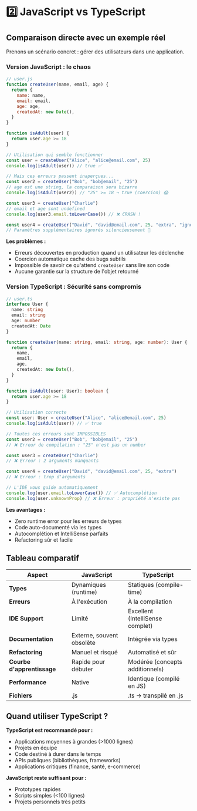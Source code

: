 # 2️⃣ JavaScript vs TypeScript

## Comparaison directe avec un exemple réel

Prenons un scénario concret : gérer des utilisateurs dans une application.

### Version JavaScript : le chaos

```javascript
// user.js
function createUser(name, email, age) {
  return {
    name: name,
    email: email,
    age: age,
    createdAt: new Date(),
  }
}

function isAdult(user) {
  return user.age >= 18
}

// Utilisation qui semble fonctionner
const user = createUser("Alice", "alice@email.com", 25)
console.log(isAdult(user)) // true ✅

// Mais ces erreurs passent inaperçues...
const user2 = createUser("Bob", "bob@email", "25")
// age est une string, la comparaison sera bizarre
console.log(isAdult(user2)) // "25" >= 18 → true (coercion) 😱

const user3 = createUser("Charlie")
// email et age sont undefined
console.log(user3.email.toLowerCase()) // ❌ CRASH !

const user4 = createUser("David", "david@email.com", 25, "extra", "ignored")
// Paramètres supplémentaires ignorés silencieusement 🤷
```

**Les problèmes :**

- Erreurs découvertes en production quand un utilisateur les déclenche
- Coercion automatique cache des bugs subtils
- Impossible de savoir ce qu'attend `createUser` sans lire son code
- Aucune garantie sur la structure de l'objet retourné

### Version TypeScript : Sécurité sans compromis

```typescript
// user.ts
interface User {
  name: string
  email: string
  age: number
  createdAt: Date
}

function createUser(name: string, email: string, age: number): User {
  return {
    name,
    email,
    age,
    createdAt: new Date(),
  }
}

function isAdult(user: User): boolean {
  return user.age >= 18
}

// Utilisation correcte
const user: User = createUser("Alice", "alice@email.com", 25)
console.log(isAdult(user)) // ✅ true

// Toutes ces erreurs sont IMPOSSIBLES
const user2 = createUser("Bob", "bob@email", "25")
// ❌ Erreur de compilation : "25" n'est pas un number

const user3 = createUser("Charlie")
// ❌ Erreur : 2 arguments manquants

const user4 = createUser("David", "david@email.com", 25, "extra")
// ❌ Erreur : trop d'arguments

// L'IDE vous guide automatiquement
console.log(user.email.toLowerCase()) // ✅ Autocomplétion
console.log(user.unknownProp) // ❌ Erreur : propriété n'existe pas
```

**Les avantages :**

- Zero runtime error pour les erreurs de types
- Code auto-documenté via les types
- Autocomplétion et IntelliSense parfaits
- Refactoring sûr et facile

## Tableau comparatif

| Aspect                     | JavaScript                | TypeScript                       |
| -------------------------- | ------------------------- | -------------------------------- |
| **Types**                  | Dynamiques (runtime)      | Statiques (compile-time)         |
| **Erreurs**                | À l'exécution             | À la compilation                 |
| **IDE Support**            | Limité                    | Excellent (IntelliSense complet) |
| **Documentation**          | Externe, souvent obsolète | Intégrée via types               |
| **Refactoring**            | Manuel et risqué          | Automatisé et sûr                |
| **Courbe d'apprentissage** | Rapide pour débuter       | Modérée (concepts additionnels)  |
| **Performance**            | Native                    | Identique (compilé en JS)        |
| **Fichiers**               | .js                       | .ts → transpilé en .js           |

## Quand utiliser TypeScript ?

**TypeScript est recommandé pour :**

- Applications moyennes à grandes (>1000 lignes)
- Projets en équipe
- Code destiné à durer dans le temps
- APIs publiques (bibliothèques, frameworks)
- Applications critiques (finance, santé, e-commerce)

**JavaScript reste suffisant pour :**

- Prototypes rapides
- Scripts simples (<100 lignes)
- Projets personnels très petits
